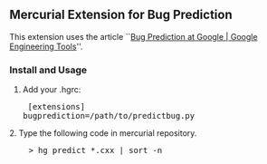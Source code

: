 ## Mercurial Extension for Bug Prediction

This extension uses the article ``[Bug Prediction at Google | Google Engineering Tools](http://google-engtools.blogspot.com/2011/12/bug-prediction-at-google.html)''.

### Install and Usage

1. Add your .hgrc:<pre>
    [extensions]
    bugprediction=/path/to/predictbug.py
</pre>
2. Type the following code in mercurial repository.<pre>
    &gt; hg predict *.cxx | sort -n
</pre>

